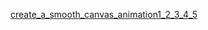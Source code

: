 [create_a_smooth_canvas_animation1_2_3_4_5](https://letrungphong.github.io/Game-developer-training/phase1/get_started_with_game_development/create_a_smooth_canvas_animation/ex1_2_3_4_5/index.html)<br>